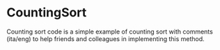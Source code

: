 # CountingSort

Counting sort code is a simple example of counting sort with comments (ita/eng) to help friends and colleagues in implementing this method.
